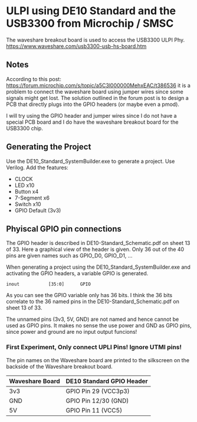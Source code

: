 # ULPI using DE10 Standard and the USB3300 from Microchip / SMSC

The waveshare breakout board is used to access the USB3300 ULPI Phy.
https://www.waveshare.com/usb3300-usb-hs-board.htm




## Notes

According to this post: https://forum.microchip.com/s/topic/a5C3l000000MehxEAC/t386536
it is a problem to connect the waveshare board using jumper wires since some signals 
might get lost. The solution outlined in the forum post is to design a PCB that directly
plugs into the GPIO headers (or maybe even a pmod).

I will try using the GPIO header and jumper wires since I do not have a special PCB board
and I do have the waveshare breakout board for the USB3300 chip.




## Generating the Project

Use the DE10_Standard_SystemBuilder.exe to generate a project.
Use Verilog.
Add the features:

 - CLOCK
 - LED x10
 - Button x4
 - 7-Segment x6
 - Switch x10
 - GPIO Default (3v3)
 
 
 

## Phyiscal GPIO pin connections

The GPIO header is described in DE10-Standard_Schematic.pdf on sheet 13 of 33.
Here a graphical view of the header is given.
Only 36 out of the 40 pins are given names such as GPIO_D0, GPIO_D1, ...

When generating a project using the DE10_Standard_SystemBuilder.exe and activating
the GPIO headers, a variable GPIO is generated.

```
inout           [35:0]      GPIO
```

As you can see the GPIO variable only has 36 bits. I think the 36 bits correlate
to the 36 named pins in the DE10-Standard_Schematic.pdf on sheet 13 of 33.

The unnamed pins (3v3, 5V, GND) are not named and hence cannot be used as GPIO
pins. It makes no sense the use power and GND as GPIO pins, since power and ground
are no input output funcions!

### First Experiment, Only connect UPLI Pins! Ignore UTMI pins!

The pin names on the Waveshare board are printed to the silkscreen
on the backside of the Waveshare breakout board.

|Waveshare Board|  DE10 Standard GPIO Header |
|---|---|
|3v3   |  GPIO Pin 29 (VCC3p3) |
|GND  |  GPIO Pin 12/30 (GND) |
|5V   | GPIO Pin 11 (VCC5)  |

